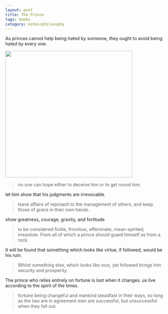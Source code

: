 ```yaml
---
layout: post
title: The Prince
tags: books
category: notes/philosophy  
---
```


As princes cannot help being hated by someone, they ought to avoid being hated by every one. 


<img height="400" src="https://miro.medium.com/max/688/1*dXTprvEBtowXyaSCVtJSJA.jpeg" />


> no one can hope either to deceive him or to get round him.

let him show that his judgments are irrevocable.

>  leave affairs of reproach to the management of others, and keep those of grace in their own hands.

 show greatness, courage, gravity, and fortitude

>  to be considered fickle, frivolous, effeminate, mean-spirited, irresolute. From all of which a prince should guard himself as from a rock.

It will be found that something which looks like virtue, if followed, would be his ruin.

> Whilst something else, which looks like vice, yet followed brings him security and prosperity.

The prince who relies entirely on fortune is lost when it changes. us live according to the spirit of the times.

> fortune being changeful and mankind steadfast in their ways, so long as the two are in agreement men are successful, but unsuccessful when they fall out.
